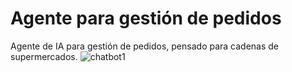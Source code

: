 # Agente para gestión de pedidos
Agente de IA para gestión de pedidos, pensado para cadenas de supermercados.
![chatbot1](https://github.com/user-attachments/assets/8b1d3b0a-620d-48da-8aec-1b5e04558a2f)
